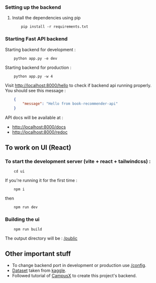 ### Setting up the backend
1. Install the dependencies using pip 
    ```
        pip install -r requirements.txt
    ```
### Starting Fast API backend
Starting backend for development :
```
    python app.py -e dev 
```
Starting backend for production :
```
    python app.py -w 4
```
Visit [http://localhost:8000/hello](http://localhost:8000/hello) to check if backend api running properly. You should see this message :
```json
    {
        "message": "Hello from book-recommender-api"
    }
```
API docs will be available at :
- [http://localhost:8000/docs](http://localhost:8000/docs)
- [http://localhost:8000/redoc](http://localhost:8000/redoc)

## To work on UI (React)
### To start the development server (vite + react + tailwindcss) :
```
    cd ui
```
If you're running it for the first time :
```
    npm i
```
then
```
    npm run dev
```
### Building the ui
```
    npm run build 
```
The output directory will be : [/public](public)

## Other important stuff
- To change backend port in development or production use [/config](config).
- [Dataset](data) taken from [kaggle](https://www.kaggle.com/datasets/arashnic/book-recommendation-dataset).
- Followed tutorial of [CampusX](https://www.youtube.com/watch?v=1YoD0fg3_EM&t=2437s) to create this project's backend.
